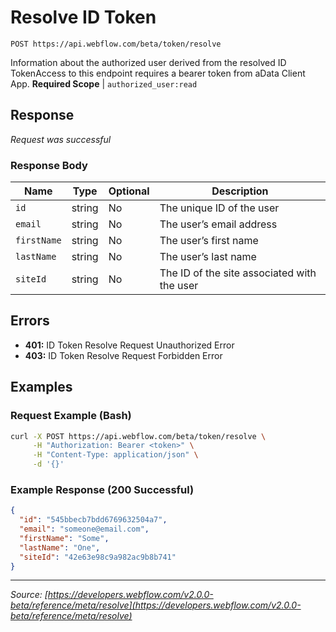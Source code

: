 # Resolve ID Token

```
POST https://api.webflow.com/beta/token/resolve
```

Information about the authorized user derived from the resolved ID TokenAccess to this endpoint requires a bearer token from aData Client App.
**Required Scope** | `authorized_user:read`


## Response

_Request was successful_

### Response Body

| Name | Type | Optional | Description |
|---|---|---|---|
| `id` | string | No | The unique ID of the user |
| `email` | string | No | The user’s email address |
| `firstName` | string | No | The user’s first name |
| `lastName` | string | No | The user’s last name |
| `siteId` | string | No | The ID of the site associated with the user |




## Errors

* **401:** ID Token Resolve Request Unauthorized Error
* **403:** ID Token Resolve Request Forbidden Error




## Examples

### Request Example (Bash)

```bash
curl -X POST https://api.webflow.com/beta/token/resolve \
     -H "Authorization: Bearer <token>" \
     -H "Content-Type: application/json" \
     -d '{}'
```

### Example Response (200 Successful)

```json
{
  "id": "545bbecb7bdd6769632504a7",
  "email": "someone@email.com",
  "firstName": "Some",
  "lastName": "One",
  "siteId": "42e63e98c9a982ac9b8b741"
}
```


---
*Source: [https://developers.webflow.com/v2.0.0-beta/reference/meta/resolve](https://developers.webflow.com/v2.0.0-beta/reference/meta/resolve)*